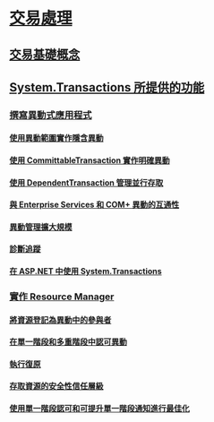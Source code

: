 # [交易處理](index.md)
## [交易基礎概念](transaction-fundamentals.md)
## [System.Transactions 所提供的功能](features-provided-by-system-transactions.md)
### [撰寫異動式應用程式](writing-a-transactional-application.md)
#### [使用異動範圍實作隱含異動](implementing-an-implicit-transaction-using-transaction-scope.md)
#### [使用 CommittableTransaction 實作明確異動](implementing-an-explicit-transaction-using-committabletransaction.md)
#### [使用 DependentTransaction 管理並行存取](managing-concurrency-with-dependenttransaction.md)
#### [與 Enterprise Services 和 COM+ 異動的互通性](interoperability-with-enterprise-services-and-com-transactions.md)
#### [異動管理擴大規模](transaction-management-escalation.md)
#### [診斷追蹤](diagnostic-traces.md)
#### [在 ASP.NET 中使用 System.Transactions](using-system-transactions-in-aspnet.md)
### [實作 Resource Manager](implementing-a-resource-manager.md)
#### [將資源登記為異動中的參與者](enlisting-resources-as-participants-in-a-transaction.md)
#### [在單一階段和多重階段中認可異動](committing-a-transaction-in-single-phase-and-multi-phase.md)
#### [執行復原](performing-recovery.md)
#### [存取資源的安全性信任層級](security-trust-levels-in-accessing-resources.md)
#### [使用單一階段認可和可提升單一階段通知進行最佳化](optimization-spc-and-promotable-spn.md)
